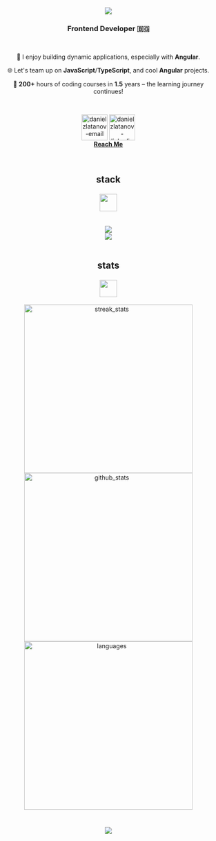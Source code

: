 <h1 align="center">
    <img src="https://readme-typing-svg.herokuapp.com/?font=Righteous&size=35&center=true&vCenter=true&width=500&height=70&duration=4000&lines=Hi+👋;+I'm+Daniel;&color=006aff" />
</h1>

<h3 align="center" color="006aff">Frontend Developer 🇧🇬</h3>

<br/>

<div align="center">

🧩 I enjoy building dynamic applications, especially with **Angular**.

🌐 Let's team up on **JavaScript**/**TypeScript**, and cool **Angular** projects.

🗿 **200+** hours of coding courses in **1.5** years – the learning journey continues!

</div>

<br/>

<p align="center">
    <a href="mailto:danielzlatanov1@gmail.com">
        <img align="center" src="https://raw.githubusercontent.com/Tarikul-Islam-Anik/Telegram-Animated-Emojis/main/Objects/Incoming%20Envelope.webp" alt="danielzlatanov-email" height="60" width="60" /></a>
    <a href="https://linkedin.com/in/daniel-zlatanov-15a18b227" target="blank">
        <img align="center" src="https://user-images.githubusercontent.com/74038190/235294012-0a55e343-37ad-4b0f-924f-c8431d9d2483.gif" alt="danielzlatanov-linkedin" height="60" width="60" /></a>
      <a href="mailto:danielzlatanov1@gmail.com">
        <br/>
        <strong> Reach Me </strong>
      </a>
</p>

<br/>

<h2 align="center" color=006aff> 
    <p align="center"> stack </p>
    <img src="https://user-images.githubusercontent.com/74038190/216122041-518ac897-8d92-4c6b-9b3f-ca01dcaf38ee.png" height="40" width="40">
</h2>

<br/>

<div align="center">
  <img src="https://skillicons.dev/icons?i=angular,javascript,typescript,nodejs,express,html,css,sass,tailwind,bootstrap" />
  <br>
  <img src="https://skillicons.dev/icons?i=git,github,mongodb,mysql,firebase,netlify,vercel,postman,vscode,replit" />
</div>

<br/>

<h2 align="center" color=006aff> 
    <p align="center"> stats </p>
    <img src="https://user-images.githubusercontent.com/74038190/216122049-276bc7a5-c760-4849-805a-995d8fa6ea13.png" height="40" width="40">
</h2>

<div align="center">
  <img width=390 src="https://streak-stats.demolab.com/?user=danielzlatanov&count_private=true&theme=transparent&border_radius=10" alt="streak_stats"/>

  <br>
  
  <img width=390 src="https://github-readme-stats-salesp07.vercel.app/api?username=danielzlatanov&count_private=true&show_icons=true&theme=transparent&rank_icon=github&border_radius=10" alt="github_stats" />

  <br>
  
  <img width=390 align="center" src="https://github-readme-stats-salesp07.vercel.app/api/top-langs/?username=danielzlatanov&hide=HTML&langs_count=8&layout=compact&theme=transparent&border_radius=10&size_weight=0.5&count_weight=0.5&exclude_repo=github-readme-stats" alt="languages" />
</div>

<br/>

<h3 align="center">
  <img src="https://readme-typing-svg.herokuapp.com/?font=Righteous&size=25&center=true&vCenter=true&width=500&height=70&duration=4000&lines=Appreciate+your+interest+✌️;+Drop+me+a+message+on+LinkedIn+📬;&color=006aff" />
</h3>
